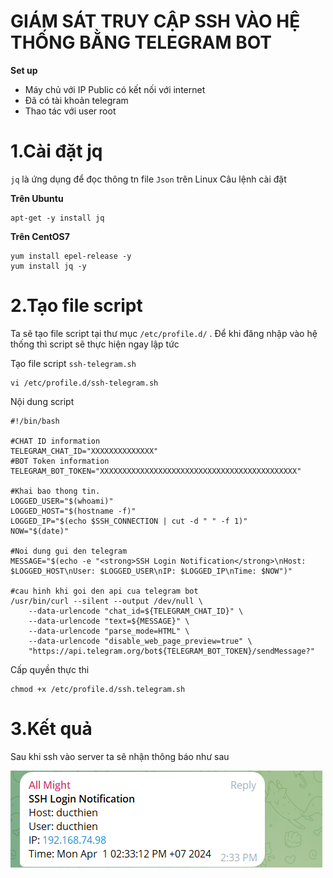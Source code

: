 # GIÁM SÁT TRUY CẬP SSH VÀO HỆ THỐNG BẰNG TELEGRAM BOT

**Set up**

- Máy chủ với IP Public có kết nối với internet
- Đã có tài khoản telegram
- Thao tác với user root

# 1.Cài đặt jq

`jq` là ứng dụng để đọc thông tn file `Json` trên Linux
Câu lệnh cài đặt

**Trên Ubuntu**
```
apt-get -y install jq
```

**Trên CentOS7**
```
yum install epel-release -y
yum install jq -y
```

# 2.Tạo file script

Ta sẽ tạo file script tại thư mục `/etc/profile.d/` . Để khi đăng nhập vào hệ thống thì script sẽ thực hiện ngay lập tức 

Tạo file script `ssh-telegram.sh`

```
vi /etc/profile.d/ssh-telegram.sh
```

Nội dung script

```
#!/bin/bash

#CHAT ID information
TELEGRAM_CHAT_ID="XXXXXXXXXXXXXX"
#BOT Token information
TELEGRAM_BOT_TOKEN="XXXXXXXXXXXXXXXXXXXXXXXXXXXXXXXXXXXXXXXXXXXX"

#Khai bao thong tin.
LOGGED_USER="$(whoami)"
LOGGED_HOST="$(hostname -f)"
LOGGED_IP="$(echo $SSH_CONNECTION | cut -d " " -f 1)"
NOW="$(date)"

#Noi dung gui den telegram
MESSAGE="$(echo -e "<strong>SSH Login Notification</strong>\nHost: $LOGGED_HOST\nUser: $LOGGED_USER\nIP: $LOGGED_IP\nTime: $NOW")"

#cau hinh khi goi den api cua telegram bot
/usr/bin/curl --silent --output /dev/null \
    --data-urlencode "chat_id=${TELEGRAM_CHAT_ID}" \
    --data-urlencode "text=${MESSAGE}" \
    --data-urlencode "parse_mode=HTML" \
    --data-urlencode "disable_web_page_preview=true" \
    "https://api.telegram.org/bot${TELEGRAM_BOT_TOKEN}/sendMessage?"

```
Cấp quyền thực thi 

```
chmod +x /etc/profile.d/ssh.telegram.sh
```
# 3.Kết quả 
Sau khi ssh vào server ta sẽ nhận thông báo như sau 

![alt text](../img/8.png)